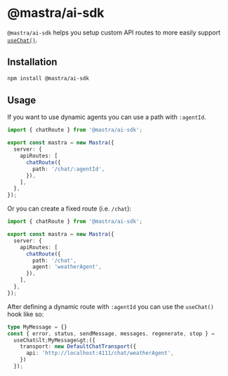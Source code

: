 # @mastra/ai-sdk

`@mastra/ai-sdk` helps you setup custom API routes to more easily support [`useChat()`](https://ai-sdk.dev/docs/reference/ai-sdk-ui/use-chat).

## Installation

```bash
npm install @mastra/ai-sdk
```

## Usage

If you want to use dynamic agents you can use a path with `:agentId`.

```typescript
import { chatRoute } from '@mastra/ai-sdk';

export const mastra = new Mastra({
  server: {
    apiRoutes: [
      chatRoute({
        path: '/chat/:agentId',
      }),
    ],
  },
});
```

Or you can create a fixed route (i.e. `/chat`):

```typescript
import { chatRoute } from '@mastra/ai-sdk';

export const mastra = new Mastra({
  server: {
    apiRoutes: [
      chatRoute({
        path: '/chat',
        agent: 'weatherAgent',
      }),
    ],
  },
});
```

After defining a dynamic route with `:agentId` you can use the `useChat()` hook like so:

```typescript
type MyMessage = {}
const { error, status, sendMessage, messages, regenerate, stop } =
  useChat&lt;MyMessage&gt;({
    transport: new DefaultChatTransport({
      api: 'http://localhost:4111/chat/weatherAgent',
    })
  });
